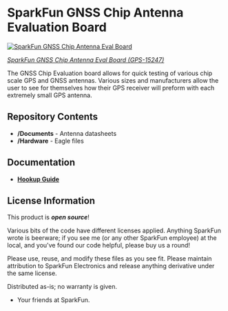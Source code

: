 SparkFun GNSS Chip Antenna Evaluation Board
===========================================================

[![SparkFun GNSS Chip Antenna Eval Board](https://cdn.sparkfun.com//assets/parts/1/3/7/1/2/15247-SparkFun_GNSS_Chip_Antenna_Evaluation_Board-01.jpg)](https://www.sparkfun.com/products/15247)

[*SparkFun GNSS Chip Antenna Eval Board (GPS-15247)*](https://www.sparkfun.com/products/15247)

The GNSS Chip Evaluation board allows for quick testing of various chip scale GPS and GNSS antennas. Various sizes and manufacturers allow the user to see for themselves how their GPS receiver will preform with each extremely small GPS antenna.

Repository Contents
-------------------

* **/Documents** - Antenna datasheets
* **/Hardware** - Eagle files

Documentation
-------------------

* **[Hookup Guide](https://learn.sparkfun.com/tutorials/gnss-chip-antenna-hookup-guide)**

License Information
-------------------

This product is _**open source**_! 

Various bits of the code have different licenses applied. Anything SparkFun wrote is beerware; if you see me (or any other SparkFun employee) at the local, and you've found our code helpful, please buy us a round!

Please use, reuse, and modify these files as you see fit. Please maintain attribution to SparkFun Electronics and release anything derivative under the same license.

Distributed as-is; no warranty is given.

- Your friends at SparkFun.

